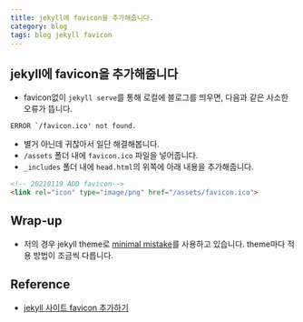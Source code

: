 ```yaml
---
title: jekyll에 favicon을 추가해줍니다.
category: blog
tags: blog jekyll favicon
---
```


## jekyll에 favicon을 추가해줍니다

- favicon없이 `jekyll serve`를 통해 로컬에 블로그를 띄우면, 다음과 같은 사소한 오류가 뜹니다.

```plaintext
ERROR `/favicon.ico' not found.
```

- 별거 아닌데 귀찮아서 일단 해결해봅니다. 
- `/assets` 폴더 내에 `favicon.ico` 파일을 넣어줍니다.
- `_includes` 폴더 내에 `head.html`의 위쪽에 아래 내용을 추가해줍니다.

```html
<!-- 20210119 ADD favicon-->
<link rel="icon" type="image/png" href="/assets/favicon.ico">
```

## Wrap-up

- 저의 경우 jekyll theme로 [minimal mistake](https://mmistakes.github.io/minimal-mistakes/)를 사용하고 있습니다. theme마다 적용 방법이 조금씩 다릅니다.

## Reference

- [jekyll 사이트 favicon 추가하기](https://min9nim.github.io/2018/03/add-favicon/)
